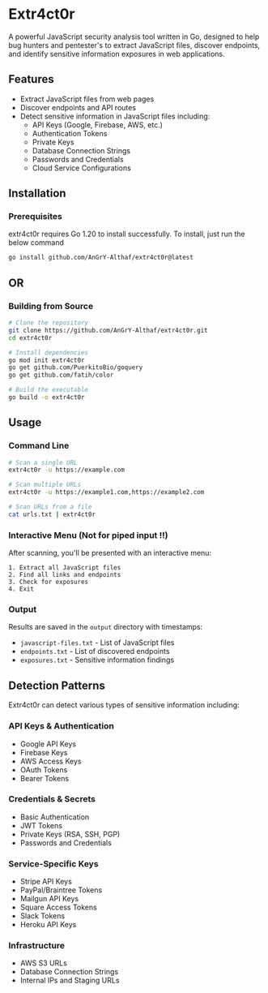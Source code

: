 # Extr4ct0r

A powerful JavaScript security analysis tool written in Go, designed to help bug hunters and pentester's to extract JavaScript files, discover endpoints, and identify sensitive information exposures in web applications.

## Features

- Extract JavaScript files from web pages
- Discover endpoints and API routes
- Detect sensitive information in JavaScript files including:
  - API Keys (Google, Firebase, AWS, etc.)
  - Authentication Tokens
  - Private Keys
  - Database Connection Strings
  - Passwords and Credentials
  - Cloud Service Configurations

## Installation

### Prerequisites

extr4ct0r requires Go 1.20 to install successfully. To install, just run the below command
```bash
go install github.com/AnGrY-Althaf/extr4ct0r@latest
```
## OR

### Building from Source
```bash
# Clone the repository
git clone https://github.com/AnGrY-Althaf/extr4ct0r.git
cd extr4ct0r

# Install dependencies
go mod init extr4ct0r
go get github.com/PuerkitoBio/goquery
go get github.com/fatih/color

# Build the executable
go build -o extr4ct0r
```

## Usage

### Command Line
```bash
# Scan a single URL
extr4ct0r -u https://example.com

# Scan multiple URLs
extr4ct0r -u https://example1.com,https://example2.com

# Scan URLs from a file
cat urls.txt | extr4ct0r
```

### Interactive Menu (Not for piped input !!)
After scanning, you'll be presented with an interactive menu:
```
1. Extract all JavaScript files
2. Find all links and endpoints
3. Check for exposures
4. Exit
```

### Output
Results are saved in the `output` directory with timestamps:
- `javascript-files.txt` - List of JavaScript files
- `endpoints.txt` - List of discovered endpoints
- `exposures.txt` - Sensitive information findings

## Detection Patterns

Extr4ct0r can detect various types of sensitive information including:

### API Keys & Authentication
- Google API Keys
- Firebase Keys
- AWS Access Keys
- OAuth Tokens
- Bearer Tokens

### Credentials & Secrets
- Basic Authentication
- JWT Tokens
- Private Keys (RSA, SSH, PGP)
- Passwords and Credentials

### Service-Specific Keys
- Stripe API Keys
- PayPal/Braintree Tokens
- Mailgun API Keys
- Square Access Tokens
- Slack Tokens
- Heroku API Keys

### Infrastructure
- AWS S3 URLs
- Database Connection Strings
- Internal IPs and Staging URLs
